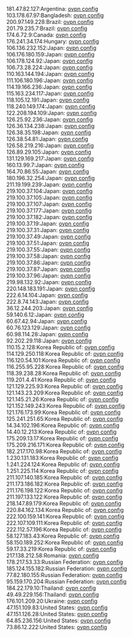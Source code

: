 181.47.82.127:Argentina: [ovpn config](vpn/181_47_82_127.ovpn)  
103.178.67.97:Bangladesh: [ovpn config](vpn/103_178_67_97.ovpn)  
200.97.149.228:Brazil: [ovpn config](vpn/200_97_149_228.ovpn)  
201.79.235.7:Brazil: [ovpn config](vpn/201_79_235_7.ovpn)  
174.6.72.9:Canada: [ovpn config](vpn/174_6_72_9.ovpn)  
176.241.34.174:Hungary: [ovpn config](vpn/176_241_34_174.ovpn)  
106.136.232.152:Japan: [ovpn config](vpn/106_136_232_152.ovpn)  
106.176.180.159:Japan: [ovpn config](vpn/106_176_180_159.ovpn)  
106.178.124.92:Japan: [ovpn config](vpn/106_178_124_92.ovpn)  
106.73.28.224:Japan: [ovpn config](vpn/106_73_28_224.ovpn)  
110.163.144.194:Japan: [ovpn config](vpn/110_163_144_194.ovpn)  
111.106.180.196:Japan: [ovpn config](vpn/111_106_180_196.ovpn)  
114.19.166.236:Japan: [ovpn config](vpn/114_19_166_236.ovpn)  
115.163.234.117:Japan: [ovpn config](vpn/115_163_234_117.ovpn)  
118.105.12.191:Japan: [ovpn config](vpn/118_105_12_191.ovpn)  
118.240.149.174:Japan: [ovpn config](vpn/118_240_149_174.ovpn)  
122.208.194.109:Japan: [ovpn config](vpn/122_208_194_109.ovpn)  
126.25.92.236:Japan: [ovpn config](vpn/126_25_92_236.ovpn)  
126.36.134.238:Japan: [ovpn config](vpn/126_36_134_238.ovpn)  
126.38.35.198:Japan: [ovpn config](vpn/126_38_35_198.ovpn)  
126.38.54.81:Japan: [ovpn config](vpn/126_38_54_81.ovpn)  
126.58.219.216:Japan: [ovpn config](vpn/126_58_219_216.ovpn)  
126.89.29.105:Japan: [ovpn config](vpn/126_89_29_105.ovpn)  
131.129.169.217:Japan: [ovpn config](vpn/131_129_169_217.ovpn)  
160.13.99.7:Japan: [ovpn config](vpn/160_13_99_7.ovpn)  
164.70.86.55:Japan: [ovpn config](vpn/164_70_86_55.ovpn)  
180.196.32.254:Japan: [ovpn config](vpn/180_196_32_254.ovpn)  
211.19.199.239:Japan: [ovpn config](vpn/211_19_199_239.ovpn)  
219.100.37.104:Japan: [ovpn config](vpn/219_100_37_104.ovpn)  
219.100.37.105:Japan: [ovpn config](vpn/219_100_37_105.ovpn)  
219.100.37.107:Japan: [ovpn config](vpn/219_100_37_107.ovpn)  
219.100.37.177:Japan: [ovpn config](vpn/219_100_37_177.ovpn)  
219.100.37.182:Japan: [ovpn config](vpn/219_100_37_182.ovpn)  
219.100.37.19:Japan: [ovpn config](vpn/219_100_37_19.ovpn)  
219.100.37.31:Japan: [ovpn config](vpn/219_100_37_31.ovpn)  
219.100.37.49:Japan: [ovpn config](vpn/219_100_37_49.ovpn)  
219.100.37.51:Japan: [ovpn config](vpn/219_100_37_51.ovpn)  
219.100.37.55:Japan: [ovpn config](vpn/219_100_37_55.ovpn)  
219.100.37.58:Japan: [ovpn config](vpn/219_100_37_58.ovpn)  
219.100.37.86:Japan: [ovpn config](vpn/219_100_37_86.ovpn)  
219.100.37.87:Japan: [ovpn config](vpn/219_100_37_87.ovpn)  
219.100.37.96:Japan: [ovpn config](vpn/219_100_37_96.ovpn)  
219.98.132.92:Japan: [ovpn config](vpn/219_98_132_92.ovpn)  
220.148.183.191:Japan: [ovpn config](vpn/220_148_183_191.ovpn)  
222.6.14.104:Japan: [ovpn config](vpn/222_6_14_104.ovpn)  
222.8.74.143:Japan: [ovpn config](vpn/222_8_74_143.ovpn)  
36.12.244.203:Japan: [ovpn config](vpn/36_12_244_203.ovpn)  
59.140.6.12:Japan: [ovpn config](vpn/59_140_6_12.ovpn)  
60.67.42.94:Japan: [ovpn config](vpn/60_67_42_94.ovpn)  
60.76.123.129:Japan: [ovpn config](vpn/60_76_123_129.ovpn)  
60.98.114.28:Japan: [ovpn config](vpn/60_98_114_28.ovpn)  
92.202.29.118:Japan: [ovpn config](vpn/92_202_29_118.ovpn)  
110.15.2.128:Korea Republic of: [ovpn config](vpn/110_15_2_128.ovpn)  
114.129.250.118:Korea Republic of: [ovpn config](vpn/114_129_250_118.ovpn)  
116.120.54.101:Korea Republic of: [ovpn config](vpn/116_120_54_101.ovpn)  
116.255.95.228:Korea Republic of: [ovpn config](vpn/116_255_95_228.ovpn)  
118.39.238.28:Korea Republic of: [ovpn config](vpn/118_39_238_28.ovpn)  
119.201.4.41:Korea Republic of: [ovpn config](vpn/119_201_4_41.ovpn)  
121.129.225.93:Korea Republic of: [ovpn config](vpn/121_129_225_93.ovpn)  
121.143.23.209:Korea Republic of: [ovpn config](vpn/121_143_23_209.ovpn)  
121.145.21.26:Korea Republic of: [ovpn config](vpn/121_145_21_26.ovpn)  
121.152.149.243:Korea Republic of: [ovpn config](vpn/121_152_149_243.ovpn)  
121.176.173.99:Korea Republic of: [ovpn config](vpn/121_176_173_99.ovpn)  
125.241.251.65:Korea Republic of: [ovpn config](vpn/125_241_251_65.ovpn)  
14.34.102.196:Korea Republic of: [ovpn config](vpn/14_34_102_196.ovpn)  
14.40.12.213:Korea Republic of: [ovpn config](vpn/14_40_12_213.ovpn)  
175.209.13.17:Korea Republic of: [ovpn config](vpn/175_209_13_17.ovpn)  
175.209.216.171:Korea Republic of: [ovpn config](vpn/175_209_216_171.ovpn)  
182.217.170.98:Korea Republic of: [ovpn config](vpn/182_217_170_98.ovpn)  
1.230.131.183:Korea Republic of: [ovpn config](vpn/1_230_131_183.ovpn)  
1.241.224.124:Korea Republic of: [ovpn config](vpn/1_241_224_124.ovpn)  
1.251.225.114:Korea Republic of: [ovpn config](vpn/1_251_225_114.ovpn)  
211.107.140.185:Korea Republic of: [ovpn config](vpn/211_107_140_185.ovpn)  
211.173.186.182:Korea Republic of: [ovpn config](vpn/211_173_186_182.ovpn)  
211.176.198.122:Korea Republic of: [ovpn config](vpn/211_176_198_122.ovpn)  
211.197.133.122:Korea Republic of: [ovpn config](vpn/211_197_133_122.ovpn)  
218.147.89.179:Korea Republic of: [ovpn config](vpn/218_147_89_179.ovpn)  
220.84.162.134:Korea Republic of: [ovpn config](vpn/220_84_162_134.ovpn)  
222.100.159.141:Korea Republic of: [ovpn config](vpn/222_100_159_141.ovpn)  
222.107.109.111:Korea Republic of: [ovpn config](vpn/222_107_109_111.ovpn)  
222.112.57.196:Korea Republic of: [ovpn config](vpn/222_112_57_196.ovpn)  
58.127.183.43:Korea Republic of: [ovpn config](vpn/58_127_183_43.ovpn)  
58.150.189.252:Korea Republic of: [ovpn config](vpn/58_150_189_252.ovpn)  
59.17.33.219:Korea Republic of: [ovpn config](vpn/59_17_33_219.ovpn)  
217.138.212.58:Romania: [ovpn config](vpn/217_138_212_58.ovpn)  
178.217.53.33:Russian Federation: [ovpn config](vpn/178_217_53_33.ovpn)  
185.124.155.182:Russian Federation: [ovpn config](vpn/185_124_155_182.ovpn)  
77.82.180.155:Russian Federation: [ovpn config](vpn/77_82_180_155.ovpn)  
95.159.170.204:Russian Federation: [ovpn config](vpn/95_159_170_204.ovpn)  
184.22.179.10:Thailand: [ovpn config](vpn/184_22_179_10.ovpn)  
49.49.229.156:Thailand: [ovpn config](vpn/49_49_229_156.ovpn)  
176.101.209.20:Ukraine: [ovpn config](vpn/176_101_209_20.ovpn)  
47.151.109.83:United States: [ovpn config](vpn/47_151_109_83.ovpn)  
47.151.126.28:United States: [ovpn config](vpn/47_151_126_28.ovpn)  
64.85.236.156:United States: [ovpn config](vpn/64_85_236_156.ovpn)  
73.86.12.222:United States: [ovpn config](vpn/73_86_12_222.ovpn)  
